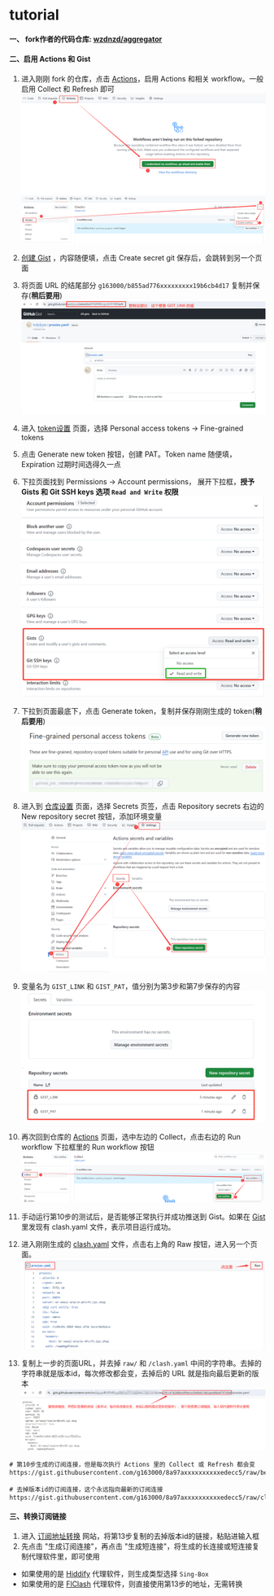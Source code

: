 # tutorial

#### 一、 fork作者的代码仓库: [wzdnzd/aggregator](https://github.com/wzdnzd/aggregator)

#### 二、启用 Actions 和 Gist

1. 进入刚刚 fork 的仓库，点击 [Actions](https://github.com/g163000/aggregator/actions)，启用 Actions 和相关 workflow。一般启用 Collect 和 Refresh 即可
![image](https://raw.githubusercontent.com/g163000/tutorial/main/images/01.webp)
![image](https://raw.githubusercontent.com/g163000/tutorial/main/images/02.webp)

2. [创建 Gist](https://gist.github.com/) ，内容随便填，点击 Create secret git 保存后，会跳转到另一个页面
3. 将页面 URL 的结尾部分 `g163000/b855ad776xxxxxxxxx19b6cb4d17` 复制并保存(**稍后要用**)
![image](https://raw.githubusercontent.com/g163000/tutorial/main/images/03.webp)

4. 进入 [token设置](https://github.com/settings/tokens?type=beta) 页面，选择 Personal access tokens -> Fine-grained tokens
5. 点击 Generate new token 按钮，创建 PAT。Token name 随便填，Expiration 过期时间选得久一点
6. 下拉页面找到 Permissions -> Account permissions， 展开下拉框，**授予 Gists 和 Git SSH keys 选项 `Read and Write` 权限**
![image](https://raw.githubusercontent.com/g163000/tutorial/main/images/04.webp)

7. 下拉到页面最底下，点击 Generate token，复制并保存刚刚生成的 token(**稍后要用**)
![image](https://raw.githubusercontent.com/g163000/tutorial/main/images/05.webp)

8. 进入到 [仓库设置](https://github.com/g163000/aggregator/settings/secrets/actions) 页面，选择 Secrets 页签，点击 Repository secrets 右边的 New repository secret 按钮，添加环境变量
![image](https://raw.githubusercontent.com/g163000/tutorial/main/images/06.webp)

9. 变量名为 `GIST_LINK` 和 `GIST_PAT`，值分别为第3步和第7步保存的内容
![image](https://raw.githubusercontent.com/g163000/tutorial/main/images/07.webp)

10. 再次回到仓库的 [Actions](https://github.com/g163000/aggregator/actions) 页面，选中左边的 Collect，点击右边的 Run workflow 下拉框里的 Run workflow 按钮
![image](https://raw.githubusercontent.com/g163000/tutorial/main/images/08.webp)

11. 手动运行第10步的测试后，是否能够正常执行并成功推送到 Gist。如果在 [Gist](https://gist.github.com/g163000) 里发现有 clash.yaml 文件，表示项目运行成功。
12. 进入刚刚生成的 [clash.yaml](https://gist.github.com/g163000/8a97ae36f29284a630c38d7237edecc5) 文件，点击右上角的 Raw 按钮，进入另一个页面。
![image](https://raw.githubusercontent.com/g163000/tutorial/main/images/09.webp)

13. 复制上一步的页面URL，并去掉 `raw/` 和 `/clash.yaml` 中间的字符串。去掉的字符串就是版本id，每次修改都会变，去掉后的 URL 就是指向最后更新的版本
![image](https://raw.githubusercontent.com/g163000/tutorial/main/images/10.webp)

```
# 第10步生成的订阅连接，但是每次执行 Actions 里的 Collect 或 Refresh 都会变
https://gist.githubusercontent.com/g163000/8a97axxxxxxxxxxedecc5/raw/befccb0aa9c22c26e50bae65c15ab2896b8f6d0b/clash.yaml

# 去掉版本id的订阅连接，这个永远指向最新的订阅连接
https://gist.githubusercontent.com/g163000/8a97axxxxxxxxxxedecc5/raw/clash.yaml
```

#### 三、转换订阅链接

1. 进入 [订阅地址转换](https://sub.cfip.gay/) 网站，将第13步复制的去掉版本id的链接，粘贴进输入框
2. 先点击 "生成订阅连接"，再点击 "生成短连接"，将生成的长连接或短连接复制代理软件里，即可使用
  
- 如果使用的是 [Hiddify](https://github.com/hiddify/hiddify-next/releases) 代理软件，则生成类型选择 `Sing-Box`
- 如果使用的是 [FlClash](https://github.com/chen08209/FlClash/releases) 代理软件，则直接使用第13步的地址，无需转换


